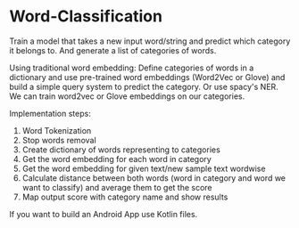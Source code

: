 # Word-Classification

Train a model that takes a new input word/string and predict which category it belongs to. And generate a list of categories of words.

Using traditional word embedding: 
Define categories of words in a dictionary and use pre-trained word embeddings (Word2Vec or Glove) and build a simple query system to predict the category.
Or use spacy's NER.
We can train word2vec or Glove embeddings on our categories.

Implementation steps:
1. Word Tokenization
2. Stop words removal
3. Create dictionary of words representing to categories
4. Get the word embedding for each word in category
5. Get the word embedding for given text/new sample text wordwise
6. Calculate distance between both words (word in category and word we want to classify) and average them to get the score
7. Map output score with category name and show results



If you want to build an Android App use Kotlin files. 
